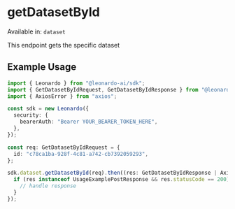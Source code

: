 # getDatasetById
Available in: `dataset`

This endpoint gets the specific dataset

## Example Usage
```typescript
import { Leonardo } from "@leonardo-ai/sdk";
import { GetDatasetByIdRequest, GetDatasetByIdResponse } from "@leonardo-ai/sdk/dist/sdk/models/operations";
import { AxiosError } from "axios";

const sdk = new Leonardo({
  security: {
    bearerAuth: "Bearer YOUR_BEARER_TOKEN_HERE",
  },
});

const req: GetDatasetByIdRequest = {
  id: "c78ca1ba-928f-4c81-a742-cb7392059293",
};

sdk.dataset.getDatasetById(req).then((res: GetDatasetByIdResponse | AxiosError) => {
  if (res instanceof UsageExamplePostResponse && res.statusCode == 200) {
    // handle response
  }
});
```